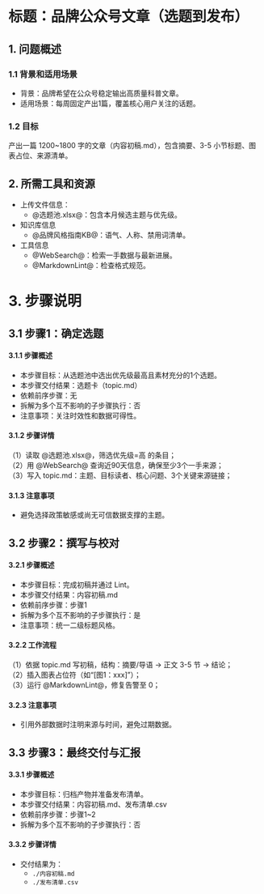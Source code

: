 # 标题：品牌公众号文章（选题到发布）
## 1. 问题概述
### 1.1 背景和适用场景
- 背景：品牌希望在公众号稳定输出高质量科普文章。
- 适用场景：每周固定产出1篇，覆盖核心用户关注的话题。

### 1.2 目标
产出一篇 1200~1800 字的文章（内容初稿.md），包含摘要、3-5 小节标题、图表占位、来源清单。

## 2. 所需工具和资源
- 上传文件信息：
  - @选题池.xlsx@：包含本月候选主题与优先级。
- 知识库信息
  - @品牌风格指南KB@：语气、人称、禁用词清单。
- 工具信息
  - @WebSearch@：检索一手数据与最新进展。
  - @MarkdownLint@：检查格式规范。

# 3. 步骤说明
## 3.1 步骤1：确定选题
#### 3.1.1 步骤概述
- 本步骤目标：从选题池中选出优先级最高且素材充分的1个选题。
- 本步骤交付结果：选题卡（topic.md）
- 依赖前序步骤：无
- 拆解为多个互不影响的子步骤执行：否
- 注意事项：关注时效性和数据可得性。

#### 3.1.2 步骤详情
（1）读取 @选题池.xlsx@，筛选优先级=高 的条目；  
（2）用 @WebSearch@ 查询近90天信息，确保至少3个一手来源；  
（3）写入 topic.md：主题、目标读者、核心问题、3个关键来源链接；  

#### 3.1.3 注意事项
- 避免选择政策敏感或尚无可信数据支撑的主题。

## 3.2 步骤2：撰写与校对
#### 3.2.1 步骤概述
- 本步骤目标：完成初稿并通过 Lint。  
- 本步骤交付结果：内容初稿.md  
- 依赖前序步骤：步骤1  
- 拆解为多个互不影响的子步骤执行：是  
- 注意事项：统一二级标题风格。  

#### 3.2.2 工作流程
（1）依据 topic.md 写初稿，结构：摘要/导语 → 正文 3-5 节 → 结论；  
（2）插入图表占位符（如“[图1：xxx]”）；  
（3）运行 @MarkdownLint@，修复告警至 0；  

#### 3.2.3 注意事项
- 引用外部数据时注明来源与时间，避免过期数据。  

## 3.3 步骤3：最终交付与汇报
#### 3.3.1 步骤概述
- 本步骤目标：归档产物并准备发布清单。
- 本步骤交付结果：内容初稿.md、发布清单.csv
- 依赖前序步骤：步骤1~2
- 拆解为多个互不影响的子步骤执行：否

#### 3.3.2 步骤详情
- 交付结果为：
  - `./内容初稿.md`
  - `./发布清单.csv`


